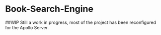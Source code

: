 # Book-Search-Engine

##WIP
Still a work in progress, most of the project has been reconfigured for the Apollo Server.